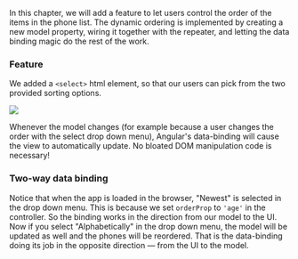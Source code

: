 In this chapter, we will add a feature to let users control the order of the items in the phone
list. The dynamic ordering is implemented by creating a new model property, wiring it together with
the repeater, and letting the data binding magic do the rest of the work.

### Feature

We added a `<select>` html element, so that our users can pick from the two provided sorting options.

<img class="diagram" src="img/tutorial/tutorial_04.png">

Whenever the model changes (for example because a user changes the order with the select drop down menu), Angular's
data-binding will cause the view to automatically update. No bloated DOM manipulation code is
necessary!

### Two-way data binding

Notice that when the app is loaded in the browser, "Newest" is selected in the drop down menu. 
This is because we set `orderProp` to `'age'` in the controller. So the binding works in the direction from our model to the UI. 
Now if you select "Alphabetically" in the drop down menu, the model will be updated as well and the phones
will be reordered. That is the data-binding doing its job in the opposite direction — from the UI
to the model.